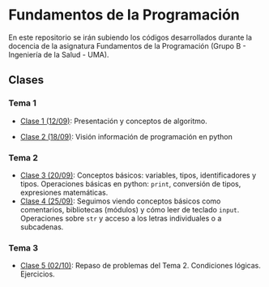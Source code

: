 # Fundamentos de la Programación
En este repositorio se irán subiendo los códigos desarrollados durante la docencia de la asignatura Fundamentos de la Programación (Grupo B - Ingeniería de la Salud - UMA).

## Clases

### Tema 1
* [Clase 1 (12/09)](clases/clase01/clase01.md): Presentación y conceptos de algoritmo.

* [Clase 2 (18/09)](clases/clase02/clase02.md): Visión información de programación en python

### Tema 2

* [Clase 3 (20/09)](clases/clase03/clase03.md): Conceptos básicos: variables, tipos, identificadores y tipos. Operaciones básicas en python: `print`, conversión de tipos, expresiones matemáticas.
* [Clase 4 (25/09)](clases/clase04/clase04.md): Seguimos viendo conceptos básicos como comentarios, bibliotecas (módulos) y cómo leer de teclado `input`. Operaciones sobre `str` y acceso a los letras individuales o a subcadenas.

### Tema 3
* [Clase 5 (02/10)](clases/clase05/clase05.md): Repaso de problemas del Tema 2. Condiciones lógicas. Ejercicios. 